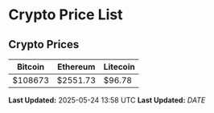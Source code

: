 # Crypto Price List

## Crypto Prices
| Bitcoin | Ethereum | Litecoin |
| ------- | -------- | -------- |
| $108673 | $2551.73 | $96.78 |
**Last Updated:** 2025-05-24 13:58 UTC
**Last Updated:** $DATE$
